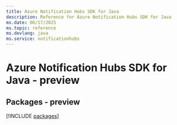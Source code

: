 ```yaml
---
title: Azure Notification Hubs SDK for Java
description: Reference for Azure Notification Hubs SDK for Java
ms.date: 06/17/2025
ms.topic: reference
ms.devlang: java
ms.service: notificationhubs
---
```

# Azure Notification Hubs SDK for Java - preview
## Packages - preview
[!INCLUDE [packages](notification-hubs-index.md)]